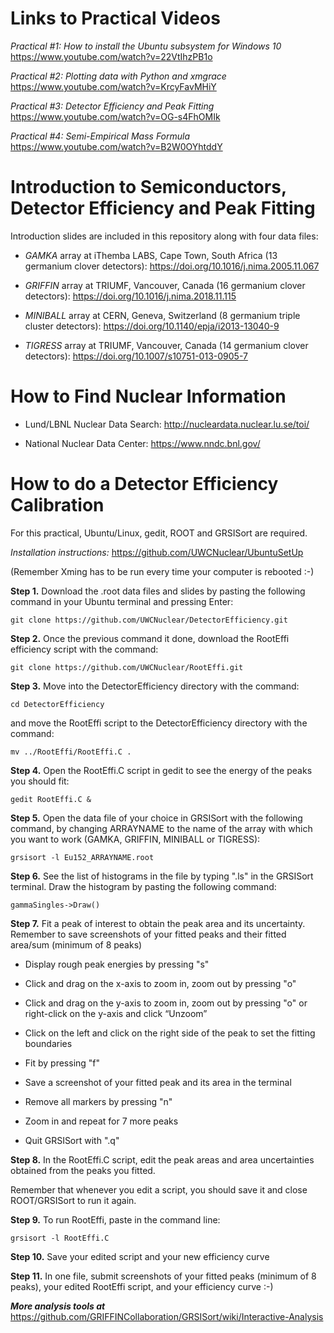 # Links to Practical Videos

*Practical #1: How to install the Ubuntu subsystem for Windows 10*  https://www.youtube.com/watch?v=22VtIhzPB1o

*Practical #2: Plotting data with Python and xmgrace*  https://www.youtube.com/watch?v=KrcyFavMHiY

*Practical #3: Detector Efficiency and Peak Fitting*  https://www.youtube.com/watch?v=OG-s4FhOMIk

*Practical #4: Semi-Empirical Mass Formula* https://www.youtube.com/watch?v=B2W0OYhtddY

# Introduction to Semiconductors, Detector Efficiency and Peak Fitting
Introduction slides are included in this repository along with four data files:

- *GAMKA* array at iThemba LABS, Cape Town, South Africa (13 germanium clover detectors): https://doi.org/10.1016/j.nima.2005.11.067

- *GRIFFIN* array at TRIUMF, Vancouver, Canada (16 germanium clover detectors): https://doi.org/10.1016/j.nima.2018.11.115

- *MINIBALL* array at CERN, Geneva, Switzerland (8 germanium triple cluster detectors): https://doi.org/10.1140/epja/i2013-13040-9

- *TIGRESS* array at TRIUMF, Vancouver, Canada (14 germanium clover detectors): https://doi.org/10.1007/s10751-013-0905-7

# How to Find Nuclear Information

- Lund/LBNL Nuclear Data Search: http://nucleardata.nuclear.lu.se/toi/

- National Nuclear Data Center: https://www.nndc.bnl.gov/

# How to do a Detector Efficiency Calibration

For this practical, Ubuntu/Linux, gedit, ROOT and GRSISort are required.

*Installation instructions:* https://github.com/UWCNuclear/UbuntuSetUp

(Remember Xming has to be run every time your computer is rebooted :-)

**Step 1.** Download the .root data files and slides by pasting the following command in your Ubuntu terminal and pressing Enter:

    git clone https://github.com/UWCNuclear/DetectorEfficiency.git

**Step 2.** Once the previous command it done, download the RootEffi efficiency script with the command:

    git clone https://github.com/UWCNuclear/RootEffi.git

**Step 3.** Move into the DetectorEfficiency directory with the command:

    cd DetectorEfficiency

and move the RootEffi script to the DetectorEfficiency directory with the command:
    
    mv ../RootEffi/RootEffi.C .

**Step 4.** Open the RootEffi.C script in gedit to see the energy of the peaks you should fit:

    gedit RootEffi.C &

**Step 5.** Open the data file of your choice in GRSISort with the following command, by changing ARRAYNAME to the name of the array with which you want to work (GAMKA, GRIFFIN, MINIBALL or TIGRESS):

    grsisort -l Eu152_ARRAYNAME.root

**Step 6.** See the list of histograms in the file by typing ".ls" in the GRSISort terminal. Draw the histogram by pasting the following command:

    gammaSingles->Draw()

**Step 7.** Fit a peak of interest to obtain the peak area and its uncertainty. Remember to save screenshots of your fitted peaks and their fitted area/sum (minimum of 8 peaks)

- Display rough peak energies by pressing "s"

- Click and drag on the x-axis to zoom in, zoom out by pressing "o"

- Click and drag on the y-axis to zoom in, zoom out by pressing "o" or right-click on the y-axis and click “Unzoom”

- Click on the left and click on the right side of the peak to set the fitting boundaries

- Fit by pressing "f"

- Save a screenshot of your fitted peak and its area in the terminal

- Remove all markers by pressing "n"

- Zoom in and repeat for 7 more peaks

- Quit GRSISort with ".q"

**Step 8.** In the RootEffi.C script, edit the peak areas and area uncertainties obtained from the peaks you fitted.

Remember that whenever you edit a script, you should save it and close ROOT/GRSISort to run it again.

**Step 9.** To run RootEffi, paste in the command line:

    grsisort -l RootEffi.C

**Step 10.** Save your edited script and your new efficiency curve

**Step 11.** In one file, submit screenshots of your fitted peaks (minimum of 8 peaks), your edited RootEffi script, and your efficiency curve :-)

***More analysis tools at*** https://github.com/GRIFFINCollaboration/GRSISort/wiki/Interactive-Analysis
